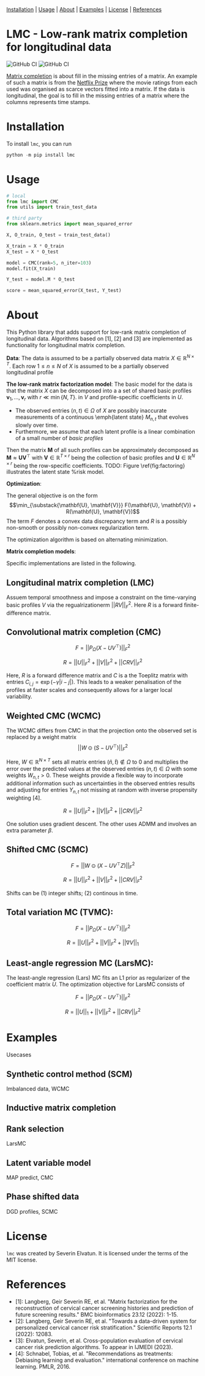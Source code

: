 [Installation](#Installation) | [Usage](#Usage) | [About](#About) | [Examples](#Examples) | [License](#License) | [References](#References) 

# LMC - Low-rank matrix completion for longitudinal data

![GitHub CI](https://github.com/gsel9/dgufs/actions/workflows/ci.yml/badge.svg)
![GitHub CI](https://img.shields.io/badge/code%20style-black-000000.svg)

[Matrix completion](https://en.wikipedia.org/wiki/Matrix_completion) is about fill in the missing entries of a matrix. An example of such a matrix is from the [Netflix Prize](https://en.wikipedia.org/wiki/Netflix_Prize) where the movie ratings from each used was organised as scarce vectors fitted into a matrix. If the data is longitudinal, the goal is to fill in the missing entries of a matrix where the columns represents time stamps.

# Installation

To install `lmc`, you can run

```python
python -m pip install lmc
```

# Usage

```python
# local
from lmc import CMC
from utils import train_test_data

# third party
from sklearn.metrics import mean_squared_error

X, O_train, O_test = train_test_data()

X_train = X * O_train
X_test = X * O_test

model = CMC(rank=5, n_iter=103)
model.fit(X_train)

Y_test = model.M * O_test

score = mean_squared_error(X_test, Y_test)
```

# About

This Python library that adds support for low-rank matrix completion of longitudinal data. Algorithms based on [1], [2] and [3] are implemented as functionality for longitudinal matrix completion. 

**Data**: The data is assumed to be a partially observed data matrix $X \in \mathbb{R}^{N \times T}$. Each row $1 \leq n \leq N$ of $X$ is assumed to be a partially observed longitudinal profile

**The low-rank matrix factorization model**: The basic model for the data is that the matrix $X$ can be decomposed into a a set of shared basic profiles $\mathbf{v}_1, \dots, \mathbf{v}_r$ with
$r \ll \min \{N,T\}$. in $V$ and profile-specific coefficients in $U$.

* The observed entries $(n, t) \in \Omega$ of $X$ are possibly inaccurate measurements of a continuous \emph{latent state} $M_{n,t}$ that evolves slowly over time.
* Furthermore, we assume that each latent profile is a linear combination of a small number of *basic profiles* 

Then the matrix $\textbf{M}$ of all such profiles can be approximately decomposed as $\textbf{M} \approx \mathbf{U}\mathbf{V}^\top$ with $\mathbf{V} \in \mathbb{R}^{T \times r}$ being the collection of basic profiles
and $\mathbf{U} \in \mathbb{R}^{N\times r}$ being the row-specific coefficients. TODO: Figure \ref{fig:factoring} illustrates the latent state %risk 
model. 

**Optimization**:

The general objective is on the form
$$\min_{\substack{\mathbf{U}, \mathbf{V}}} F(\mathbf{U}, \mathbf{V}) + R(\mathbf{U}, \mathbf{V})$$
The term $F$ denotes a convex data discrepancy term and $R$ is a possibly non-smooth or possibly non-convex regularization term. 

The optimization algorithm is based on alternating minimization.

**Matrix completion models**:

Specific implementations are listed in the following.

## Longitudinal matrix completion (LMC) 

Assuem temporal smoothness and impose a constraint on the time-varying basic profiles $V$ via the regualrizationerm $|| RV ||_F^2$. Here $R$ is a forward finite-difference matrix. 

## Convolutional matrix completion (CMC) 

$$F = ||P_\Omega (X - UV^\top)||_F^2$$

$$R = || U ||_F^2 + || V ||_F^2 + || CRV ||_F^2$$

Here, $R$ is a forward difference matrix and $C$ is a the Toeplitz matrix with entries
$C_{i, j} = \exp(- \gamma \lvert i-j\rvert)$. This leads to a weaker penalisation of the profiles at faster scales and consequently allows for a larger local variability.

## Weighted CMC (WCMC)

The WCMC differs from CMC in that the projection onto the observed set is replaced by a weight matrix
$$||W \odot (S - UV^\top)||_F^2$$

Here, $W \in \mathbb{R}^{N \times T}$ sets all matrix entries $(\tilde{n}, \tilde{t}) \notin \Omega$ to $0$ and multiplies the error over the predicted values at the observed entries $(n, t) \in \Omega$ with some weights $W_{n, t} > 0$. These weights provide a flexible way to incorporate additional information such as uncertainties in the observed entries results and adjusting for entries $Y_{n, t}$ not missing at random with inverse propensity weighting [4].

$$R = || U ||_F^2 + || V ||_F^2 + || CRV ||_F^2$$

One solution uses gradient descent. The other uses ADMM and involves an extra parameter $\beta$.

## Shifted CMC (SCMC)

$$F =  ||W \odot (X - UV^\top Z)||_F^2$$

$$R = || U ||_F^2 + || V ||_F^2 + || CRV ||_F^2$$

Shifts can be (1) integer shifts; (2) continous in time.

## Total variation MC (TVMC):

$$F = ||P_\Omega (X - UV^\top)||_F^2$$

$$R = || U ||_F^2 + || V ||_F^2 + || \nabla V ||_1$$

## Least-angle regression MC (LarsMC):

The least-angle regression (Lars) MC fits an L1 prior as regularizer of the coefficient matrix $U$. The optimization objective for LarsMC consists of 

$$F = ||P_\Omega (X - UV^\top)||_F^2$$

$$R = || U ||_1 + || V ||_F^2 + || CRV ||_F^2$$

# Examples

Usecases 

## Synthetic control method (SCM)

Imbalanced data, WCMC

## Inductive matrix completion

## Rank selection

LarsMC

## Latent variable model

MAP predict, CMC

## Phase shifted data

DGD profiles, SCMC

# License 

`lmc` was created by Severin Elvatun. It is licensed under the terms of the MIT license.

# References

* [1]: Langberg, Geir Severin RE, et al. "Matrix factorization for the reconstruction of cervical cancer screening histories and prediction of future screening results." BMC bioinformatics 23.12 (2022): 1-15.
* [2]: Langberg, Geir Severin RE, et al. "Towards a data-driven system for personalized cervical cancer risk stratification." Scientific Reports 12.1 (2022): 12083.
* [3]: Elvatun, Severin, et al. Cross-population evaluation of cervical cancer risk prediction algorithms. To appear in IJMEDI (2023).
* [4]: Schnabel, Tobias, et al. "Recommendations as treatments: Debiasing learning and evaluation." international conference on machine learning. PMLR, 2016.
